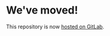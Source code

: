 # We've moved!
This repository is now [hosted on GitLab](https://gitlab.com/ccrpc/bikemoves-legacy).
